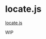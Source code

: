 locate.js
=========

[locate.js]

WIP

[locate.js]: https://github.com/wq/wq.app/blob/master/js/locate.js

